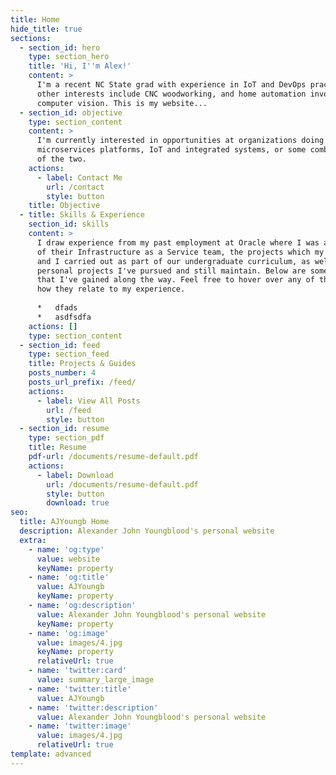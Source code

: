 ```yaml
---
title: Home
hide_title: true
sections:
  - section_id: hero
    type: section_hero
    title: 'Hi, I''m Alex!'
    content: >
      I'm a recent NC State grad with experience in IoT and DevOps practices. My
      other interests include CNC woodworking, and home automation involving
      computer vision. This is my website...
  - section_id: objective
    type: section_content
    content: >
      I'm currently interested in opportunities at organizations doing work with
      microservices platforms, IoT and integrated systems, or some combination
      of the two.
    actions:
      - label: Contact Me
        url: /contact
        style: button
    title: Objective
  - title: Skills & Experience
    section_id: skills
    content: >
      I draw experience from my past employment at Oracle where I was a member
      of their Infrastructure as a Service team, the projects which my teammates
      and I carried out as part of our undergraduate curriculum, as well as the
      personal projects I've pursued and still maintain. Below are some skills
      that I've gained along the way. Feel free to hover over any of them to see
      how they relate to my experience.
      
      *   dfads
      *   asdfsdfa
    actions: []
    type: section_content
  - section_id: feed
    type: section_feed
    title: Projects & Guides
    posts_number: 4
    posts_url_prefix: /feed/
    actions:
      - label: View All Posts
        url: /feed
        style: button
  - section_id: resume
    type: section_pdf
    title: Resume
    pdf-url: /documents/resume-default.pdf
    actions:
      - label: Download
        url: /documents/resume-default.pdf
        style: button
        download: true
seo:
  title: AJYoungb Home
  description: Alexander John Youngblood's personal website
  extra:
    - name: 'og:type'
      value: website
      keyName: property
    - name: 'og:title'
      value: AJYoungb
      keyName: property
    - name: 'og:description'
      value: Alexander John Youngblood's personal website
      keyName: property
    - name: 'og:image'
      value: images/4.jpg
      keyName: property
      relativeUrl: true
    - name: 'twitter:card'
      value: summary_large_image
    - name: 'twitter:title'
      value: AJYoungb
    - name: 'twitter:description'
      value: Alexander John Youngblood's personal website
    - name: 'twitter:image'
      value: images/4.jpg
      relativeUrl: true
template: advanced
---
```


